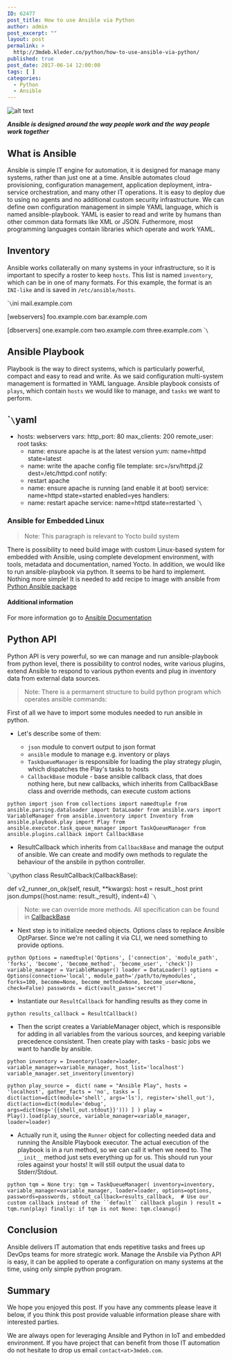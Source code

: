 ```yaml
---
ID: 62477
post_title: How to use Ansible via Python
author: admin
post_excerpt: ""
layout: post
permalink: >
  http://3mdeb.kleder.co/python/how-to-use-ansible-via-python/
published: true
post_date: 2017-06-14 12:00:00
tags: [ ]
categories:
  - Python
  - Ansible
---
```

![alt text][1]

***Ansible is designed around the way people work and the way people work together***

## What is Ansible

Ansible is simple IT engine for automation, it is designed for manage many systems, rather than just one at a time. Ansible automates cloud provisioning, configuration management, application deployment, intra-service orchestration, and many other IT operations. It is easy to deploy due to using no agents and no additional custom security infrastructure. We can define own configuration management in simple YAML language, which is named ansible-playbook. YAML is easier to read and write by humans than other common data formats like XML or JSON. Futhermore, most programming languages contain libraries which operate and work YAML.

## Inventory

Ansible works collaterally on many systems in your infrastructure, so it is important to specify a roster to keep `hosts`. This list is named `inventory`, which can be in one of many formats. For this example, the format is an `INI-like` and is saved in `/etc/ansible/hosts`.

\``\`ini mail.example.com

[webservers] foo.example.com bar.example.com

[dbservers] one.example.com two.example.com three.example.com \``\`

## Ansible Playbook

Playbook is the way to direct systems, which is particularly powerful, compact and easy to read and write. As we said configuration multi-system management is formatted in YAML language. Ansible playbook consists of `plays`, which contain `hosts` we would like to manage, and `tasks` we want to perform.

## \``\`yaml

*   hosts: webservers vars: http_port: 80 max_clients: 200 remote_user: root tasks: 
    *   name: ensure apache is at the latest version yum: name=httpd state=latest
    *   name: write the apache config file template: src=/srv/httpd.j2 dest=/etc/httpd.conf notify:
    *   restart apache
    *   name: ensure apache is running (and enable it at boot) service: name=httpd state=started enabled=yes handlers:
    *   name: restart apache service: name=httpd state=restarted \``\`

### Ansible for Embedded Linux

> Note: This paragraph is relevant to Yocto build system

There is possibility to need build image with custom Linux-based system for embedded with Ansible, using complete development environment, with tools, metadata and documentation, named Yocto. In addition, we would like to run ansible-playbook via python. It seems to be hard to implement. Nothing more simple! It is needed to add recipe to image with ansible from [Python Ansible package][2]

#### Additional information

For more information go to [Ansible Documentation][3]

## Python API

Python API is very powerful, so we can manage and run ansible-playbook from python level, there is possibility to control nodes, write various plugins, extend Ansible to respond to various python events and plug in inventory data from external data sources.

> Note: There is a permament structure to build python program which operates ansible commands:

First of all we have to import some modules needed to run ansible in python.

*   Let's describe some of them:
    
    *   `json` module to convert output to json format
    *   `ansible` module to manage e.g. inventory or plays
    *   `TaskQueueManager` is responsible for loading the play strategy plugin, which dispatches the Play's tasks to hosts
    *   `CallbackBase` module - base ansible callback class, that does nothing here, but new callbacks, which inherits from CallbackBase class and override methods, can execute custom actions

`python
import json
from collections import namedtuple
from ansible.parsing.dataloader import DataLoader
from ansible.vars import VariableManager
from ansible.inventory import Inventory
from ansible.playbook.play import Play
from ansible.executor.task_queue_manager import TaskQueueManager
from ansible.plugins.callback import CallbackBase`

*   ResultCallback which inherits from `CallbackBase` and manage the output of ansible. We can create and modify own methods to regulate the behaviour of the ansbile in python controller.

\``\`python class ResultCallback(CallbackBase):

def v2_runner_on_ok(self, result, **kwargs): host = result.\_host print json.dumps({host.name: result.\_result}, indent=4) \``\`

> Note: we can override more methods. All specification can be found in [CallbackBase][4]

*   Next step is to initialize needed objects. Options class to replace Ansible OptParser. Since we're not calling it via CLI, we need something to provide options.

`python
Options = namedtuple('Options', ['connection', 'module_path', 'forks', 'become', 'become_method', 'become_user', 'check'])
variable_manager = VariableManager()
loader = DataLoader()
options = Options(connection='local', module_path='/path/to/mymodules', forks=100, become=None, become_method=None, become_user=None, check=False)
passwords = dict(vault_pass='secret')`

*   Instantiate our `ResultCallback` for handling results as they come in

`python
results_callback = ResultCallback()`

*   Then the script creates a VariableManager object, which is responsible for adding in all variables from the various sources, and keeping variable precedence consistent. Then create play with tasks - basic jobs we want to handle by ansible.

`python
inventory = Inventory(loader=loader, variable_manager=variable_manager, host_list='localhost')
variable_manager.set_inventory(inventory)`

`python
play_source =  dict(
        name = "Ansible Play",
        hosts = 'localhost',
        gather_facts = 'no',
        tasks = [
            dict(action=dict(module='shell', args='ls'), register='shell_out'),
            dict(action=dict(module='debug', args=dict(msg='{{shell_out.stdout}}')))
         ]
    )
play = Play().load(play_source, variable_manager=variable_manager, loader=loader)`

*   Actually run it, using the `Runner` object for collecting needed data and running the Ansible Playbook executor. The actual execution of the playbook is in a run method, so we can call it when we need to. The `__init__` method just sets everything up for us. This should run your roles against your hosts! It will still output the usual data to Stderr/Stdout.

`python
tqm = None
try:
    tqm = TaskQueueManager(
              inventory=inventory,
              variable_manager=variable_manager,
              loader=loader,
              options=options,
              passwords=passwords,
              stdout_callback=results_callback,  # Use our custom callback instead of the ``default`` callback plugin
          )
    result = tqm.run(play)
finally:
    if tqm is not None:
        tqm.cleanup()`

## Conclusion

Ansible delivers IT automation that ends repetitive tasks and frees up DevOps teams for more strategic work. Manage the Ansbile via Python API is easy, it can be applied to operate a configuration on many systems at the time, using only simple python program.

## Summary

We hope you enjoyed this post. If you have any comments please leave it below, if you think this post provide valuable information please share with interested parties.

We are always open for leveraging Ansible and Python in IoT and embedded environment. If you have project that can benefit from those IT automation do not hesitate to drop us email `contact<at>3mdeb.com`.

 [1]: https://cub.nobleprog.com/sites/hitramx/files/styles/height50_scale/public/category_image/cursos-de-ansible-en-mexico.png?itok=xPUrGNrA
 [2]: https://github.com/OverC/meta-overc/blob/master/meta-cube/recipes-devtools/python/python-ansible_2.1.1.0.bb
 [3]: http://docs.ansible.com/ansible/
 [4]: https://github.com/ansible/ansible/blob/devel/lib/ansible/plugins/callback/__init__.py